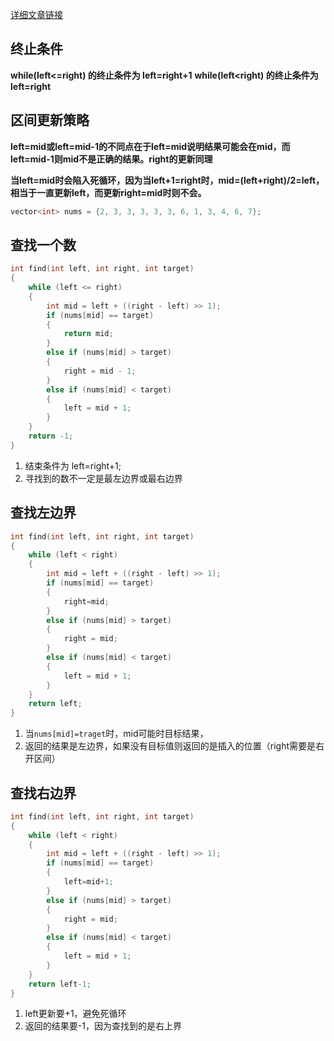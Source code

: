 
[详细文章链接](https://leetcode.cn/problems/binary-search/solutions/8337/er-fen-cha-zhao-xiang-jie-by-labuladong/)

## 终止条件

**while(left<=right) 的终止条件为 left=right+1**
**while(left<right) 的终止条件为 left=right**

## 区间更新策略

**left=mid或left=mid-1的不同点在于left=mid说明结果可能会在mid，而left=mid-1则mid不是正确的结果。right的更新同理**

**当left=mid时会陷入死循环，因为当left+1=right时，mid=(left+right)/2=left，相当于一直更新left，而更新right=mid时则不会。**

```c++
vector<int> nums = {2, 3, 3, 3, 3, 3, 6, 1, 3, 4, 6, 7};
```
## 查找一个数
```c++
int find(int left, int right, int target)
{
    while (left <= right)
    {
        int mid = left + ((right - left) >> 1);
        if (nums[mid] == target)
        {
            return mid;
        }
        else if (nums[mid] > target)
        {
            right = mid - 1;
        }
        else if (nums[mid] < target)
        {
            left = mid + 1;
        }
    }
    return -1;
}
```
1. 结束条件为 left=right+1;
2. 寻找到的数不一定是最左边界或最右边界

## 查找左边界

```c++
int find(int left, int right, int target)
{
    while (left < right)
    {
        int mid = left + ((right - left) >> 1);
        if (nums[mid] == target)
        {
            right=mid;
        }
        else if (nums[mid] > target)
        {
            right = mid;
        }
        else if (nums[mid] < target)
        {
            left = mid + 1;
        }
    }
    return left;
}
```
1. 当`nums[mid]=traget`时，mid可能时目标结果，
2. 返回的结果是左边界，如果没有目标值则返回的是插入的位置（right需要是右开区间）

## 查找右边界
```c++
int find(int left, int right, int target)
{
    while (left < right)
    {
        int mid = left + ((right - left) >> 1);
        if (nums[mid] == target)
        {
            left=mid+1;
        }
        else if (nums[mid] > target)
        {
            right = mid;
        }
        else if (nums[mid] < target)
        {
            left = mid + 1;
        }
    }
    return left-1;
}
```

1. left更新要+1，避免死循环
2. 返回的结果要-1，因为查找到的是右上界